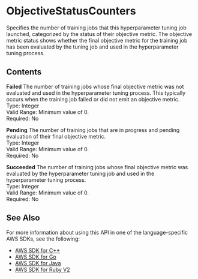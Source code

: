 # ObjectiveStatusCounters<a name="API_ObjectiveStatusCounters"></a>

Specifies the number of training jobs that this hyperparameter tuning job launched, categorized by the status of their objective metric\. The objective metric status shows whether the final objective metric for the training job has been evaluated by the tuning job and used in the hyperparameter tuning process\.

## Contents<a name="API_ObjectiveStatusCounters_Contents"></a>

 **Failed**   <a name="SageMaker-Type-ObjectiveStatusCounters-Failed"></a>
The number of training jobs whose final objective metric was not evaluated and used in the hyperparameter tuning process\. This typically occurs when the training job failed or did not emit an objective metric\.  
Type: Integer  
Valid Range: Minimum value of 0\.  
Required: No

 **Pending**   <a name="SageMaker-Type-ObjectiveStatusCounters-Pending"></a>
The number of training jobs that are in progress and pending evaluation of their final objective metric\.  
Type: Integer  
Valid Range: Minimum value of 0\.  
Required: No

 **Succeeded**   <a name="SageMaker-Type-ObjectiveStatusCounters-Succeeded"></a>
The number of training jobs whose final objective metric was evaluated by the hyperparameter tuning job and used in the hyperparameter tuning process\.  
Type: Integer  
Valid Range: Minimum value of 0\.  
Required: No

## See Also<a name="API_ObjectiveStatusCounters_SeeAlso"></a>

For more information about using this API in one of the language\-specific AWS SDKs, see the following:
+  [AWS SDK for C\+\+](https://docs.aws.amazon.com/goto/SdkForCpp/sagemaker-2017-07-24/ObjectiveStatusCounters) 
+  [AWS SDK for Go](https://docs.aws.amazon.com/goto/SdkForGoV1/sagemaker-2017-07-24/ObjectiveStatusCounters) 
+  [AWS SDK for Java](https://docs.aws.amazon.com/goto/SdkForJava/sagemaker-2017-07-24/ObjectiveStatusCounters) 
+  [AWS SDK for Ruby V2](https://docs.aws.amazon.com/goto/SdkForRubyV2/sagemaker-2017-07-24/ObjectiveStatusCounters) 